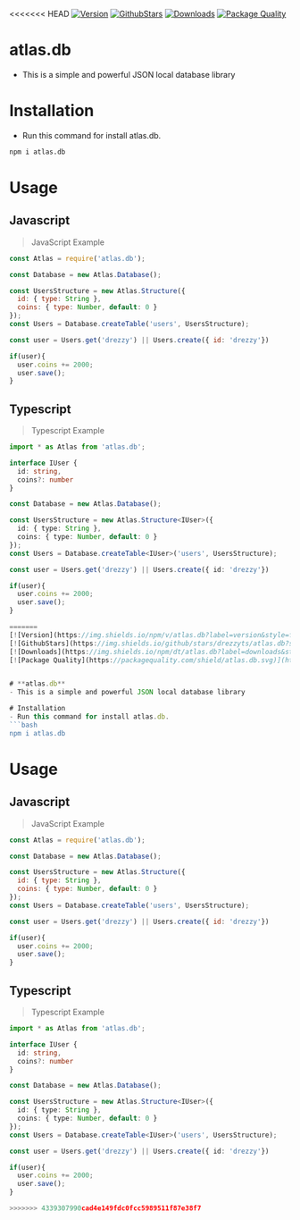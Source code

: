 <<<<<<< HEAD
[![Version](https://img.shields.io/npm/v/atlas.db?label=version&style=flat-square&logo=npm&color=CB3837&logoColor=white)](https://github.com/drezzyts/atlas.db)
[![GithubStars](https://img.shields.io/github/stars/drezzyts/atlas.db?style=flat-square&logo=github)](https://github.com/drezzyts/atlas.db)
[![Downloads](https://img.shields.io/npm/dt/atlas.db?label=downloads&style=flat-square&color=green)](https://github.com/drezzyts/atlas.db)
[![Package Quality](https://packagequality.com/shield/atlas.db.svg)](https://packagequality.com/#?package=atlas.db)


# **atlas.db**
- This is a simple and powerful JSON local database library

# Installation
- Run this command for install atlas.db.
```bash
npm i atlas.db
```
# Usage
## Javascript
> JavaScript Example 
```js
const Atlas = require('atlas.db');

const Database = new Atlas.Database();

const UsersStructure = new Atlas.Structure({
  id: { type: String },
  coins: { type: Number, default: 0 }
});
const Users = Database.createTable('users', UsersStructure);

const user = Users.get('drezzy') || Users.create({ id: 'drezzy'})

if(user){
  user.coins += 2000;
  user.save();
}
```
## Typescript
> Typescript Example
```ts
import * as Atlas from 'atlas.db';

interface IUser {
  id: string, 
  coins?: number
}

const Database = new Atlas.Database();

const UsersStructure = new Atlas.Structure<IUser>({
  id: { type: String },
  coins: { type: Number, default: 0 }
});
const Users = Database.createTable<IUser>('users', UsersStructure);

const user = Users.get('drezzy') || Users.create({ id: 'drezzy'})

if(user){
  user.coins += 2000;
  user.save();
}

=======
[![Version](https://img.shields.io/npm/v/atlas.db?label=version&style=flat-square&logo=npm&color=CB3837&logoColor=white)](https://github.com/drezzyts/atlas.db)
[![GithubStars](https://img.shields.io/github/stars/drezzyts/atlas.db?style=flat-square&logo=github)](https://github.com/drezzyts/atlas.db)
[![Downloads](https://img.shields.io/npm/dt/atlas.db?label=downloads&style=flat-square&color=green)](https://github.com/drezzyts/atlas.db)
[![Package Quality](https://packagequality.com/shield/atlas.db.svg)](https://packagequality.com/#?package=atlas.db)


# **atlas.db**
- This is a simple and powerful JSON local database library

# Installation
- Run this command for install atlas.db.
```bash
npm i atlas.db
```
# Usage
## Javascript
> JavaScript Example 
```js
const Atlas = require('atlas.db');

const Database = new Atlas.Database();

const UsersStructure = new Atlas.Structure({
  id: { type: String },
  coins: { type: Number, default: 0 }
});
const Users = Database.createTable('users', UsersStructure);

const user = Users.get('drezzy') || Users.create({ id: 'drezzy'})

if(user){
  user.coins += 2000;
  user.save();
}
```
## Typescript
> Typescript Example
```ts
import * as Atlas from 'atlas.db';

interface IUser {
  id: string, 
  coins?: number
}

const Database = new Atlas.Database();

const UsersStructure = new Atlas.Structure<IUser>({
  id: { type: String },
  coins: { type: Number, default: 0 }
});
const Users = Database.createTable<IUser>('users', UsersStructure);

const user = Users.get('drezzy') || Users.create({ id: 'drezzy'})

if(user){
  user.coins += 2000;
  user.save();
}

>>>>>>> 4339307990cad4e149fdc0fcc5989511f87e38f7
```